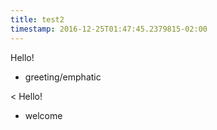 ```yaml
---
title: test2
timestamp: 2016-12-25T01:47:45.2379815-02:00
---
```


Hello!
* greeting/emphatic

< Hello!
* welcome

